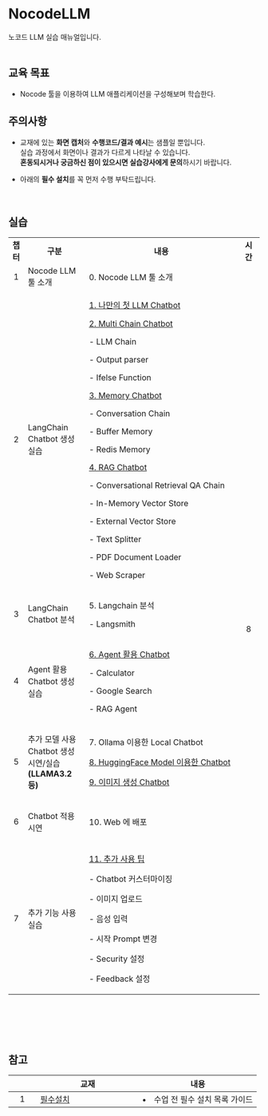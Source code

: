 # NocodeLLM
노코드 LLM 실습 매뉴얼입니다.
<br>
<br>
## 교육 목표

- Nocode 툴을 이용하여 LLM 애플리케이션을 구성해보며 학습한다.

## 주의사항

- 교재에 있는 **화면 캡처**와 **수행코드/결과 예시**는 샘플일 뿐입니다.       
  실습 과정에서 화면이나 결과가 다르게 나타날 수 있습니다.      
  **혼동되시거나 궁금하신 점이 있으시면 실습강사에게 문의**하시기 바랍니다.         

- 아래의 **필수 설치**를 꼭 먼저 수행 부탁드립니다.      

<br>

## 실습


<table class="fixed-width wrapped confluenceTable" >
  <colgroup>
    <col style="width: 6.18034%;"/>
    <col style="width: 24.3161%;"/>
    <col style="width: 60.7427%;"/>
    <col style="width: 9.72644%;"/>
  </colgroup>
  <tbody>
    <tr>
      <td class="highlight-grey confluenceTd" data-highlight-colour="grey" style="text-align: center;"><strong>챕터</strong></td>
      <td class="highlight-grey confluenceTd" data-highlight-colour="grey" style="text-align: center;"><strong>구분</strong></td>
      <td class="highlight-grey confluenceTd" data-highlight-colour="grey" style="text-align: center;"><strong>내용</strong></td>
      <td class="highlight-grey confluenceTd" data-highlight-colour="grey" style="text-align: center;"><strong>시간</strong></td>
    </tr>
    <tr>
      <td style="text-align: center;" class="confluenceTd">1</td>
      <td style="text-align: left;" class="confluenceTd">Nocode LLM 툴 소개</td>
      <td style="text-align: left;" class="confluenceTd">0. Nocode LLM 툴 소개</td>
      <td rowspan="7" style="text-align: center;" class="confluenceTd">8</td>
    </tr>
    <tr>
      <td style="text-align: center;" class="confluenceTd">2</td>
      <td style="text-align: left;" class="confluenceTd">LangChain Chatbot 생성 실습</td>
      <td style="text-align: left;" class="confluenceTd">
        <p><a href="./doc/1.First_Chatbot Chatflow.md">1. 나만의 첫 LLM Chatbot</a></p>
        <p><a href="./doc/2.Multi_Chain_Chatbot Chatflow.md">2. Multi Chain Chatbot</a></p>
        <p>  - LLM Chain</p>
        <p>  - Output parser</p>
        <p>  - Ifelse Function</p></a>
        <p><a href="./doc/3.Memory_Chatbot Chatflow.md">3. Memory Chatbot</a></p>
        <p>  - Conversation Chain</p>
        <p>  - Buffer Memory</p>
        <p>  - Redis Memory</p></a>
        <p><a href="./doc/4.RAG_Chatbot Chatflow.md">4. RAG Chatbot</a></p>
        <p>  - Conversational Retrieval QA Chain</p>
        <p>  - In-Memory Vector Store</p>
        <p>  - External Vector Store</p>
        <p>  - Text Splitter</p>
        <p>  - PDF Document Loader</p>
        <p>  - Web Scraper</p></a>
      </td>
    </tr>
    <tr>
      <td style="text-align: center;" class="confluenceTd">3</td>
      <td style="text-align: left;" class="confluenceTd">LangChain Chatbot 분석</td>
      <td style="text-align: left;" class="confluenceTd">
        <p>5. Langchain 분석</p>
        <p>  - Langsmith</p></td>
    </tr>
    <tr>
      <td style="text-align: center;" class="confluenceTd">4</td>
      <td style="text-align: left;" class="confluenceTd">Agent 활용 Chatbot 생성 실습</td>
      <td style="text-align: left;" class="confluenceTd">
        <p><a href="./doc/6.Agent_Powered_Chatbot.md">6. Agent 활용 Chatbot</a></p>
        <p>  - Calculator</p>
        <p>  - Google Search</p>
        <p>  - RAG Agent</p></a>
      </td>
    </tr>
    <tr>
      <td style="text-align: center;" class="confluenceTd">5</td>
      <td style="text-align: left;" class="confluenceTd">
        <p>추가 모델 사용 Chatbot 생성 시연/실습<span> </span><strong>(LLAMA3.2 등)</strong></p>
      </td>
      <td style="text-align: left;" class="confluenceTd">
        <p>7. Ollama 이용한 Local Chatbot</p>
        <p><a href="./doc/8.Hugging_Face_Chatbot.md">8. HuggingFace Model 이용한 Chatbot</a></p>
        <p><a href="./doc/9.Image_Generation_Chatbot.md">9. 이미지 생성 Chatbot</a></p>
      </td>  
    </tr>
    <tr>
      <td style="text-align: center;" class="confluenceTd">6</td>
      <td style="text-align: left;" class="confluenceTd">
        <p>Chatbot 적용 시연</p>
      </td>
      <td style="text-align: left;" class="confluenceTd">
        <p>10. Web 에 배포</p>
      </td>
    </tr>
    <tr>
      <td style="text-align: center;" class="confluenceTd">7</td>
      <td style="text-align: left;" class="confluenceTd">추가 기능 사용 실습</td>
      <td style="text-align: left;" class="confluenceTd">
        <p><a href="./doc/11.Additional_Use.md">11. 추가 사용 팁</a></p>
        <p>  - Chatbot 커스터마이징</p>
        <p>  - 이미지 업로드</p>
        <p>  - 음성 입력</p>
        <p>  - 시작 Prompt 변경</p>
        <p>  - Security 설정</p>
        <p>  - Feedback 설정</p></a>
      </td>
    </tr>
  </tbody>
</table>


<br>
<br>


<br>
<br>

## 참고    


<table>
<thead>
  <tr>
    <th style="min-width: 40px;"></th>
    <th style="min-width: 190px;">교재</th>
    <th>내용</th>
  </tr>
</thead>
<tbody>
  <!-- 참고 -->
  <tr>
    <td rowspan="3"><center>1</center></td>
    <td>
      <a href="./etc/Requirement.md"> 필수설치 </a>
    </td>
    <td>
      <li>수업 전 필수 설치 목록 가이드</li>
    </td>
  </tr>


</tbody>
</table>
